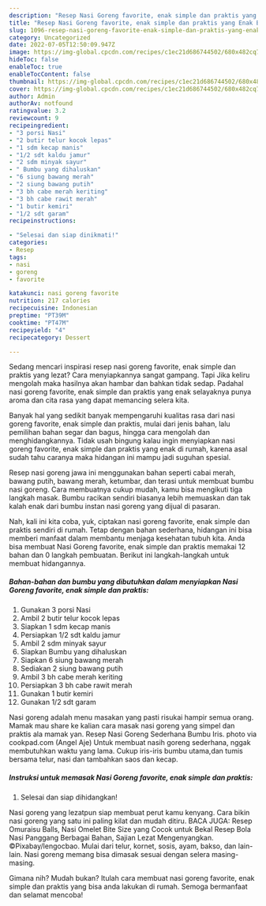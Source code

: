 ```yaml
---
description: "Resep Nasi Goreng favorite, enak simple dan praktis yang Enak Banget, Buat Buka Puasa Menggugah Selera"
title: "Resep Nasi Goreng favorite, enak simple dan praktis yang Enak Banget, Buat Buka Puasa Menggugah Selera"
slug: 1096-resep-nasi-goreng-favorite-enak-simple-dan-praktis-yang-enak-banget-buat-buka-puasa-menggugah-selera
category: Uncategorized
date: 2022-07-05T12:50:09.947Z
image: https://img-global.cpcdn.com/recipes/c1ec21d686744502/680x482cq70/nasi-goreng-favorite-enak-simple-dan-praktis-foto-resep-utama.jpg
hideToc: false
enableToc: true
enableTocContent: false
thumbnail: https://img-global.cpcdn.com/recipes/c1ec21d686744502/680x482cq70/nasi-goreng-favorite-enak-simple-dan-praktis-foto-resep-utama.jpg
cover: https://img-global.cpcdn.com/recipes/c1ec21d686744502/680x482cq70/nasi-goreng-favorite-enak-simple-dan-praktis-foto-resep-utama.jpg
author: Admin
authorAv: notfound
ratingvalue: 3.2
reviewcount: 9
recipeingredient:
- "3 porsi Nasi"
- "2 butir telur kocok lepas"
- "1 sdm kecap manis"
- "1/2 sdt kaldu jamur"
- "2 sdm minyak sayur"
- " Bumbu yang dihaluskan"
- "6 siung bawang merah"
- "2 siung bawang putih"
- "3 bh cabe merah keriting"
- "3 bh cabe rawit merah"
- "1 butir kemiri"
- "1/2 sdt garam"
recipeinstructions:

- "Selesai dan siap dinikmati!"
categories:
- Resep
tags:
- nasi
- goreng
- favorite

katakunci: nasi goreng favorite 
nutrition: 217 calories
recipecuisine: Indonesian
preptime: "PT39M"
cooktime: "PT47M"
recipeyield: "4"
recipecategory: Dessert

---
```



Sedang mencari inspirasi resep nasi goreng favorite, enak simple dan praktis yang lezat? Cara menyiapkannya sangat gampang. Tapi Jika keliru mengolah maka hasilnya akan hambar dan bahkan tidak sedap. Padahal nasi goreng favorite, enak simple dan praktis yang enak selayaknya punya aroma dan cita rasa yang dapat memancing selera kita.


Banyak hal yang sedikit banyak mempengaruhi kualitas rasa dari nasi goreng favorite, enak simple dan praktis, mulai dari jenis bahan, lalu pemilihan bahan segar dan bagus, hingga cara mengolah dan menghidangkannya. Tidak usah bingung kalau ingin menyiapkan nasi goreng favorite, enak simple dan praktis yang enak di rumah, karena asal sudah tahu caranya maka hidangan ini mampu jadi suguhan spesial.

Resep nasi goreng jawa ini menggunakan bahan seperti cabai merah, bawang putih, bawang merah, ketumbar, dan terasi untuk membuat bumbu nasi goreng. Cara membuatnya cukup mudah, kamu bisa mengikuti tiga langkah masak. Bumbu racikan sendiri biasanya lebih memuaskan dan tak kalah enak dari bumbu instan nasi goreng yang dijual di pasaran.


Nah, kali ini kita coba, yuk, ciptakan nasi goreng favorite, enak simple dan praktis sendiri di rumah. Tetap dengan bahan sederhana, hidangan ini bisa memberi manfaat dalam membantu menjaga kesehatan tubuh kita. Anda bisa membuat Nasi Goreng favorite, enak simple dan praktis memakai 12 bahan dan 0 langkah pembuatan. Berikut ini langkah-langkah untuk membuat hidangannya.

<!--inarticleads1-->

##### Bahan-bahan dan bumbu yang dibutuhkan dalam menyiapkan Nasi Goreng favorite, enak simple dan praktis:

1. Gunakan 3 porsi Nasi
1. Ambil 2 butir telur kocok lepas
1. Siapkan 1 sdm kecap manis
1. Persiapkan 1/2 sdt kaldu jamur
1. Ambil 2 sdm minyak sayur
1. Siapkan  Bumbu yang dihaluskan
1. Siapkan 6 siung bawang merah
1. Sediakan 2 siung bawang putih
1. Ambil 3 bh cabe merah keriting
1. Persiapkan 3 bh cabe rawit merah
1. Gunakan 1 butir kemiri
1. Gunakan 1/2 sdt garam


Nasi goreng adalah menu masakan yang pasti risukai hampir semua orang. Mamak mau share ke kalian cara masak nasi goreng yang simpel dan praktis ala mamak yan. Resep Nasi Goreng Sederhana Bumbu Iris. photo via cookpad.com (Angel Aje) Untuk membuat nasih goreng sederhana, nggak membutuhkan waktu yang lama. Cukup iris-iris bumbu utama,dan tumis bersama telur, nasi dan tambahkan saos dan kecap. 

<!--inarticleads2-->

##### Instruksi untuk memasak Nasi Goreng favorite, enak simple dan praktis:


1. Selesai dan siap dihidangkan!

Nasi goreng yang lezatpun siap membuat perut kamu kenyang. Cara bikin nasi goreng yang satu ini paling kilat dan mudah ditiru. BACA JUGA: Resep Omuraisu Balls, Nasi Omelet Bite Size yang Cocok untuk Bekal Resep Bola Nasi Panggang Berbagai Bahan, Sajian Lezat Mengenyangkan. ©Pixabay/lengocbao. Mulai dari telur, kornet, sosis, ayam, bakso, dan lain-lain. Nasi goreng memang bisa dimasak sesuai dengan selera masing-masing. 

Gimana nih? Mudah bukan? Itulah cara membuat nasi goreng favorite, enak simple dan praktis yang bisa anda lakukan di rumah. Semoga bermanfaat dan selamat mencoba!
